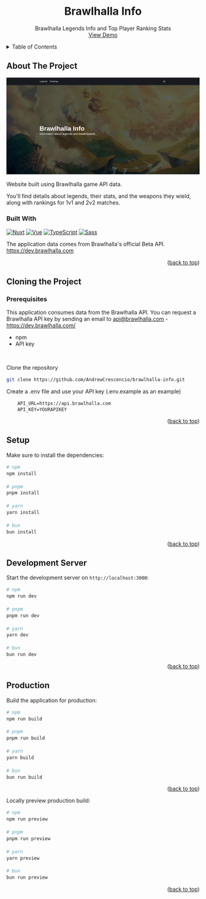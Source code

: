 <a name="readme-top"></a>

<div align="center">
  <h1 align="center">Brawlhalla Info</h1>

  <p align="center">
    Brawlhalla Legends Info and Top Player Ranking Stats
    <br />
    <a href="https://brawlhalla-info.vercel.app/">View Demo</a>
  </p>
</div>

<details>
  <summary>Table of Contents</summary>
  <ol>
    <li>
      <a href="#about-the-project">About The Project</a>
      <ul>
        <li><a href="#built-with">Built With</a></li>
      </ul>
    </li>
    <li>
      <a href="#cloning-the-project">Cloning the Project</a>
      <ul>
        <li><a href="#prerequisites">Prerequisites</a></li>
      </ul>
    </li>
    <li>
      <a href="#setup">Setup</a>
      <ul>
        <li><a href="#development-server">Development Server</a></li>
        <li><a href="#production">Production</a></li>
      </ul>
    </li>
  </ol>
</details>

## About The Project

[![Preview][product-screenshot]](https://brawlhalla-info.vercel.app/)

Website built using Brawlhalla game API data.

You'll find details about legends, their stats, and the weapons they wield, along with rankings for 1v1 and 2v2 matches.

### Built With

[![Nuxt][Nuxt.js]][Nuxt-url] [![Vue][Vue.js]][Vue-url] [![TypeScript][TypeScript]][TypeScript-url] [![Sass][Sass]][Sass-url]

The application data comes from Brawlhalla's official Beta API. https://dev.brawlhalla.com

<p align="right">(<a href="#readme-top">back to top</a>)</p>

## Cloning the Project

### Prerequisites

This application consumes data from the Brawlhalla API. You can request a Brawlhalla API key by sending an email to api@brawlhalla.com - https://dev.brawlhalla.com/

- npm
- API key

<br/>

Clone the repository

```bash
git clone https://github.com/AndrewCrescencio/brawlhalla-info.git
```

Create a .env file and use your API key (.env.example as an example)

```env
    API_URL=https://api.brawlhalla.com
    API_KEY=YOURAPIKEY
```

<p align="right">(<a href="#readme-top">back to top</a>)</p>

## Setup

Make sure to install the dependencies:

```bash
# npm
npm install

# pnpm
pnpm install

# yarn
yarn install

# bun
bun install
```

<p align="right">(<a href="#readme-top">back to top</a>)</p>

## Development Server

Start the development server on `http://localhost:3000`:

```bash
# npm
npm run dev

# pnpm
pnpm run dev

# yarn
yarn dev

# bun
bun run dev
```

<p align="right">(<a href="#readme-top">back to top</a>)</p>

## Production

Build the application for production:

```bash
# npm
npm run build

# pnpm
pnpm run build

# yarn
yarn build

# bun
bun run build
```

<p align="right">(<a href="#readme-top">back to top</a>)</p>

Locally preview production build:

```bash
# npm
npm run preview

# pnpm
pnpm run preview

# yarn
yarn preview

# bun
bun run preview
```

<p align="right">(<a href="#readme-top">back to top</a>)</p>

[product-screenshot]: /src/public/images/preview.png
[Nuxt.js]: https://img.shields.io/badge/Nuxt-002E3B?style=for-the-badge&logo=nuxtdotjs&logoColor=#00DC82
[Nuxt-url]: https://nuxt.com/
[Vue.js]: https://img.shields.io/badge/Vue.js-35495E?style=for-the-badge&logo=vuedotjs&logoColor=4FC08D
[Vue-url]: https://vuejs.org/
[Sass]: https://img.shields.io/badge/SASS-hotpink.svg?style=for-the-badge&logo=SASS&logoColor=white
[Sass-url]: https://sass-lang.com/
[TypeScript]: https://img.shields.io/badge/TypeScript-007ACC?style=for-the-badge&logo=typescript&logoColor=white
[TypeScript-url]: https://www.typescriptlang.org/
